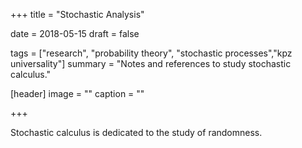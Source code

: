 +++
title = "Stochastic Analysis"

date = 2018-05-15
draft = false

tags = ["research", "probability theory", "stochastic processes","kpz universality"]
summary = "Notes and references to study stochastic calculus."

[header]
image = ""
caption = ""

+++

Stochastic calculus is dedicated to the study of randomness.